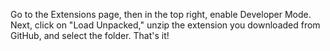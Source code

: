 Go to the Extensions page, then in the top right, enable Developer Mode. Next, click on "Load Unpacked," unzip the extension you downloaded from GitHub, and select the folder. That's it!
